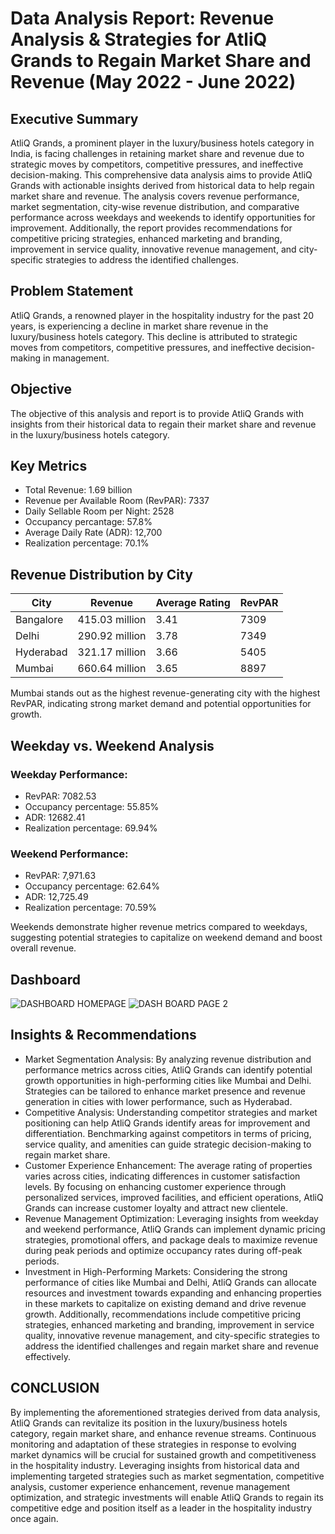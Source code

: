 # Data Analysis Report: Revenue Analysis & Strategies for AtliQ Grands to Regain Market Share and Revenue (May 2022 - June 2022)
## Executive Summary
AtliQ Grands, a prominent player in the luxury/business hotels category in India, is facing challenges in retaining market share and revenue due to strategic moves by competitors, competitive pressures, and ineffective decision-making. This comprehensive data analysis aims to provide AtliQ Grands with actionable insights derived from historical data to help regain market share and revenue. The analysis covers revenue performance, market segmentation, city-wise revenue distribution, and comparative performance across weekdays and weekends to identify opportunities for improvement. Additionally, the report provides recommendations for competitive pricing strategies, enhanced marketing and branding, improvement in service quality, innovative revenue management, and city-specific strategies to address the identified challenges.

## Problem Statement
AtliQ Grands, a renowned player in the hospitality industry for the past 20 years, is experiencing a decline in market share revenue in the luxury/business hotels category. This decline is attributed to strategic moves from competitors, competitive pressures, and ineffective decision-making in management.

## Objective
The objective of this analysis and report is to provide AtliQ Grands with insights from their historical data to regain their market share and revenue in the luxury/business hotels category.

## Key Metrics
- Total Revenue: 1.69 billion
- Revenue per Available Room (RevPAR): 7337
- Daily Sellable Room per Night: 2528
- Occupancy percantage: 57.8%
- Average Daily Rate (ADR): 12,700
- Realization percentage: 70.1%

## Revenue Distribution by City
|City        | Revenue        | Average Rating | RevPAR|
|------------|----------------|----------------|-------|
|Bangalore   | 415.03 million | 3.41           | 7309  |
|Delhi       | 290.92 million | 3.78           | 7349  |
|Hyderabad   | 321.17 million | 3.66           | 5405  |
|Mumbai      | 660.64 million | 3.65           | 8897  |

Mumbai stands out as the highest revenue-generating city with the highest RevPAR, indicating strong market demand and potential opportunities for growth.

## Weekday vs. Weekend Analysis
### Weekday Performance:
- RevPAR: 7082.53
- Occupancy percentage: 55.85%
- ADR: 12682.41
- Realization percentage: 69.94%

### Weekend Performance:
- RevPAR: 7,971.63
- Occupancy percentage: 62.64%
- ADR: 12,725.49
- Realization percentage: 70.59%

Weekends demonstrate higher revenue metrics compared to weekdays, suggesting potential strategies to capitalize on weekend demand and boost overall revenue.

## Dashboard
![DASHBOARD HOMEPAGE](https://github.com/Adesugba1/AtliQ-Revenue-Analysis/assets/143879001/677ae6cb-0de7-4b42-837b-7be4b2c7ca5c)
![DASH BOARD PAGE 2](https://github.com/Adesugba1/AtliQ-Revenue-Analysis/assets/143879001/808edc20-e065-4ab3-874a-ce24fada1001)


## Insights & Recommendations
- Market Segmentation Analysis: By analyzing revenue distribution and performance metrics across cities, AtliQ Grands can identify potential growth opportunities in high-performing cities like Mumbai and Delhi. Strategies can be tailored to enhance market presence and revenue generation in cities with lower performance, such as Hyderabad.
- Competitive Analysis: Understanding competitor strategies and market positioning can help AtliQ Grands identify areas for improvement and differentiation. Benchmarking against competitors in terms of pricing, service quality, and amenities can guide strategic decision-making to regain market share.
- Customer Experience Enhancement: The average rating of properties varies across cities, indicating differences in customer satisfaction levels. By focusing on enhancing customer experience through personalized services, improved facilities, and efficient operations, AtliQ Grands can increase customer loyalty and attract new clientele.
- Revenue Management Optimization: Leveraging insights from weekday and weekend performance, AtliQ Grands can implement dynamic pricing strategies, promotional offers, and package deals to maximize revenue during peak periods and optimize occupancy rates during off-peak periods.
- Investment in High-Performing Markets: Considering the strong performance of cities like Mumbai and Delhi, AtliQ Grands can allocate resources and investment towards expanding and enhancing properties in these markets to capitalize on existing demand and drive revenue growth. Additionally, recommendations include competitive pricing strategies, enhanced marketing and branding, improvement in service quality, innovative revenue management, and city-specific strategies to address the identified challenges and regain market share and revenue effectively.

## CONCLUSION
By implementing the aforementioned strategies derived from data analysis, AtliQ Grands can revitalize its position in the luxury/business hotels category, regain market share, and enhance revenue streams. Continuous monitoring and adaptation of these strategies in response to evolving market dynamics will be crucial for sustained growth and competitiveness in the hospitality industry. Leveraging insights from historical data and implementing targeted strategies such as market segmentation, competitive analysis, customer experience enhancement, revenue management optimization, and strategic investments will enable AtliQ Grands to regain its competitive edge and position itself as a leader in the hospitality industry once again.


